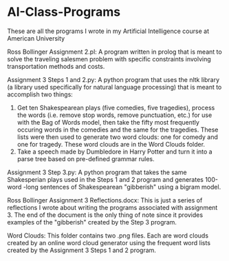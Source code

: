 # AI-Class-Programs
These are all the programs I wrote in my Artificial Intelligence course at American University

Ross Bollinger Assignment 2.pl: A program written in prolog that is meant to solve the traveling salesmen problem with specific constraints
involving transportation methods and costs.

Assignment 3 Steps 1 and 2.py: A python program that uses the nltk library (a library used specifically for natural language processing)
that is meant to accomplish two things:
  1. Get ten Shakespearean plays (five comedies, five tragedies), process the words (i.e. remove stop words, remove punctuation, etc.)
     for use with the Bag of Words model, then take the fifty most frequently occuring words in the comedies and the same for the tragedies.
     These lists were then used to generate two word clouds: one for comedy and one for tragedy. These word clouds are in the Word Clouds
     folder.
  2. Take a speech made by Dumbledore in Harry Potter and turn it into a parse tree based on pre-defined grammar rules.

Assignment 3 Step 3.py: A python program that takes the same Shakesperian plays used in the Steps 1 and 2 program and generates 100-word
-long sentences of Shakespearean "gibberish" using a bigram model.

Ross Bollinger Assignment 3 Reflections.docx: This is just a series of reflections I wrote about writing the programs associated with
assignment 3. The end of the document is the only thing of note since it provides examples of the "gibberish" created by the Step 3 program.

Word Clouds: This folder contains two .png files. Each are word clouds created by an online word cloud generator using the frequent word
lists created by the Assignment 3 Steps 1 and 2 program.

